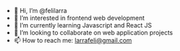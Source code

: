 - 👋 Hi, I’m @felilarra
- 👀 I’m interested in frontend web development
- 🌱 I’m currently learning Javascript and React JS
- 💞️ I’m looking to collaborate on web application projects
- 📫 How to reach me: larrafeli@gmail.com

<!---
felilarra/felilarra is a ✨ special ✨ repository because its `README.md` (this file) appears on your GitHub profile.
You can click the Preview link to take a look at your changes.
--->
